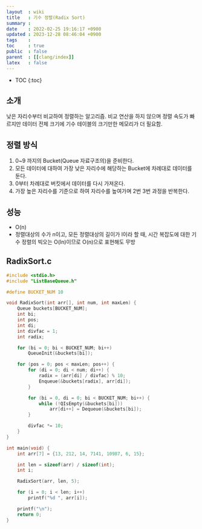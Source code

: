 ```yaml
---
layout  : wiki
title   : 기수 정렬(Radix Sort)
summary : 
date    : 2022-02-25 19:16:17 +0900
updated : 2023-12-28 08:46:04 +0900
tags    : 
toc     : true
public  : false
parent  : [[clang/index]]
latex   : false
---
```

* TOC
{:toc}

## 소개
낮은 자리수부터 비교하여 정렬하는 알고리즘.
비교 연산을 하지 않으며 정렬 속도가 빠르지만 데이터 전체 크기에 기수 테이블의 크기만한 메모리가 더 필요함.

## 정렬 방식
1. 0~9 까지의 Bucket(Queue 자료구조의)을 준비한다.
2. 모든 데이터에 대하여 가장 낮은 자리수에 해당하는 Bucket에 차례대로 데이터를 둔다.
3. 0부터 차례대로 버킷에서 데이터를 다시 가져온다.
4. 가장 높은 자리수를 기준으로 하여 자리수를 높여가며 2번 3번 과정을 반복한다.

## 성능
- O(n)
- 정렬대상의 수가 n이고, 모든 정렬대상의 길이가 l이라 할 때, 시간 복잡도에 대한 기수 정렬의 빅오는 O(ln)이므로 O(n)으로 표현해도 무방

## RadixSort.c
```c
#include <stdio.h>
#include "ListBaseQueue.h"

#define BUCKET_NUM 10

void RadixSort(int arr[], int num, int maxLen) {
    Queue buckets[BUCKET_NUM];
    int bi;
    int pos;
    int di;
    int divfac = 1;
    int radix;

    for (bi = 0; bi < BUCKET_NUM; bi++)
        QueueInit(&buckets[bi]);

    for (pos = 0; pos < maxLen; pos++) {
        for (di = 0; di < num; di++) {
            radix = (arr[di] / divfac) % 10;
            Enqueue(&buckets[radix], arr[di]);
        }

        for (bi = 0, di = 0; bi < BUCKET_NUM; bi++) {
            while (!QIsEmpty(&buckets[bi]))
                arr[di++] = Dequeue(&buckets[bi]);
        }

        divfac *= 10;
    }
}

int main(void) {
    int arr[7] = {13, 212, 14, 7141, 10987, 6, 15};

    int len = sizeof(arr) / sizeof(int);
    int i;

    RadixSort(arr, len, 5);

    for (i = 0; i < len; i++)
        printf("%d ", arr[i]);

    printf("\n");
    return 0;
}
```

